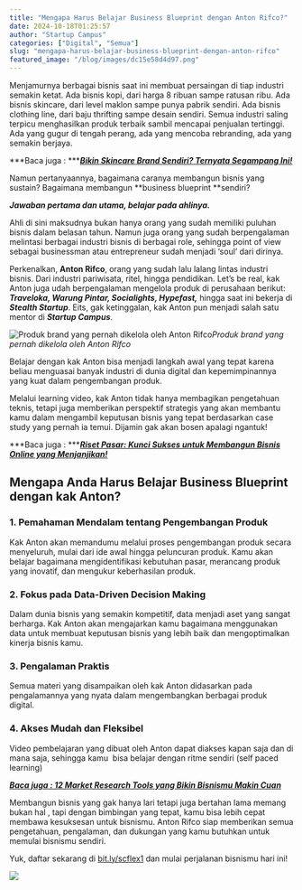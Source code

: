 ```yaml
---
title: "Mengapa Harus Belajar Business Blueprint dengan Anton Rifco?"
date: 2024-10-18T01:25:57
author: "Startup Campus"
categories: ["Digital", "Semua"]
slug: "mengapa-harus-belajar-business-blueprint-dengan-anton-rifco"
featured_image: "/blog/images/dc15e58d4d97.png"
---
```


Menjamurnya berbagai bisnis saat ini membuat persaingan di tiap industri semakin ketat. Ada bisnis kopi, dari harga 8 ribuan sampe ratusan ribu. Ada bisnis skincare, dari level maklon sampe punya pabrik sendiri. Ada bisnis clothing line, dari baju thrifting sampe desain sendiri. Semua industri saling terpicu menghasilkan produk terbaik sambil mencapai penjualan tertinggi. Ada yang gugur di tengah perang, ada yang mencoba rebranding, ada yang semakin berjaya.

***Baca juga : ***[***Bikin Skincare Brand Sendiri? Ternyata Segampang Ini!***](https://startupcampus.id/blog/bikin-skincare-brand-sendiri-ternyata-segampang-ini/)

Namun pertanyaannya, bagaimana caranya membangun bisnis yang sustain? Bagaimana membangun **business blueprint **sendiri?

***Jawaban pertama dan utama, belajar pada ahlinya.***

Ahli di sini maksudnya bukan hanya orang yang sudah memiliki puluhan bisnis dalam belasan tahun. Namun juga orang yang sudah berpengalaman melintasi berbagai industri bisnis di berbagai role, sehingga point of view sebagai businessman atau entrepreneur sudah menjadi ‘soul’ dari dirinya.

Perkenalkan, **Anton Rifco**, orang yang sudah lalu lalang lintas industri bisnis. Dari industri pariwisata, ritel, hingga pendidikan. Let’s be real, kak Anton juga udah berpengalaman mengelola produk di perusahaan berikut: ***Traveloka, Warung Pintar, Socialights, Hypefast,*** hingga saat ini bekerja di ***Stealth Startup***. Eits, gak ketinggalan, kak Anton pun menjadi salah satu mentor di ***Startup Campus***.

![Produk brand yang pernah dikelola oleh Anton Rifco](https://www.startupcampus.id/blog/wp-content/uploads/2024/10/Produk-brand-yang-pernah-dikelola-oleh-Anton-Rifco-1024x576.png)*Produk brand yang pernah dikelola oleh Anton Rifco*

Belajar dengan kak Anton bisa menjadi langkah awal yang tepat karena beliau menguasai banyak industri di dunia digital dan kepemimpinannya yang kuat dalam pengembangan produk.

Melalui learning video, kak Anton tidak hanya membagikan pengetahuan teknis, tetapi juga memberikan perspektif strategis yang akan membantu kamu dalam mengambil keputusan bisnis yang tepat berdasarkan case study yang pernah ia temui. Dijamin gak akan bosen apalagi ngantuk!

***Baca juga : ***[***Riset Pasar: Kunci Sukses untuk Membangun Bisnis Online yang Menjanjikan!***](https://startupcampus.id/blog/langkah-sukses-memulai-bisnis-online-yang-menjanjikan-dengan-market-research/)

## **Mengapa Anda Harus Belajar Business Blueprint dengan kak Anton?**

### **1. Pemahaman Mendalam tentang Pengembangan Produk**

Kak Anton akan memandumu melalui proses pengembangan produk secara menyeluruh, mulai dari ide awal hingga peluncuran produk. Kamu akan belajar bagaimana mengidentifikasi kebutuhan pasar, merancang produk yang inovatif, dan mengukur keberhasilan produk.

### **2. Fokus pada Data-Driven Decision Making**

Dalam dunia bisnis yang semakin kompetitif, data menjadi aset yang sangat berharga. Kak Anton akan mengajarkan kamu bagaimana menggunakan data untuk membuat keputusan bisnis yang lebih baik dan mengoptimalkan kinerja bisnis kamu.

### **3. Pengalaman Praktis**

Semua materi yang disampaikan oleh kak Anton didasarkan pada pengalamannya yang nyata dalam mengembangkan berbagai produk digital.

### **4. Akses Mudah dan Fleksibel**

Video pembelajaran yang dibuat oleh Anton dapat diakses kapan saja dan di mana saja, sehingga kamu  bisa belajar dengan ritme sendiri (self paced learning)

[***Baca juga : 12 Market Research Tools yang Bikin Bisnismu Makin Cuan***](https://startupcampus.id/blog/12-market-research-tools-yang-bikin-bisnismu-makin-cuan/)

Membangun bisnis yang gak hanya lari tetapi juga bertahan lama memang bukan hal , tapi dengan bimbingan yang tepat, kamu bisa lebih cepat membawa kesuksesan untuk bisnismu. Anton Rifco siap memberikan semua pengetahuan, pengalaman, dan dukungan yang kamu butuhkan untuk memulai bisnismu sendiri.

Yuk, daftar sekarang di [bit.ly/scflex1](http://bit.ly/scflex1) dan mulai perjalanan bisnismu hari ini!

![](https://lh7-rt.googleusercontent.com/docsz/AD_4nXfBTbdZ3FXXTWfVV75RGFnunj4J7cXaWJnUZep3aTl0n9BGQhMU2-eh2Lm0WLUGffkbUVdZGBnIDiHr3zxuGjQAgAHr8ujQ9KjD_mdmjmmFTp7U4fdd3pNOQA10kO_yLB2zqQUmUIbzvOU-VMweVU0gihE?key=9WUehFgKq_DNEAjnQYhBxw)
